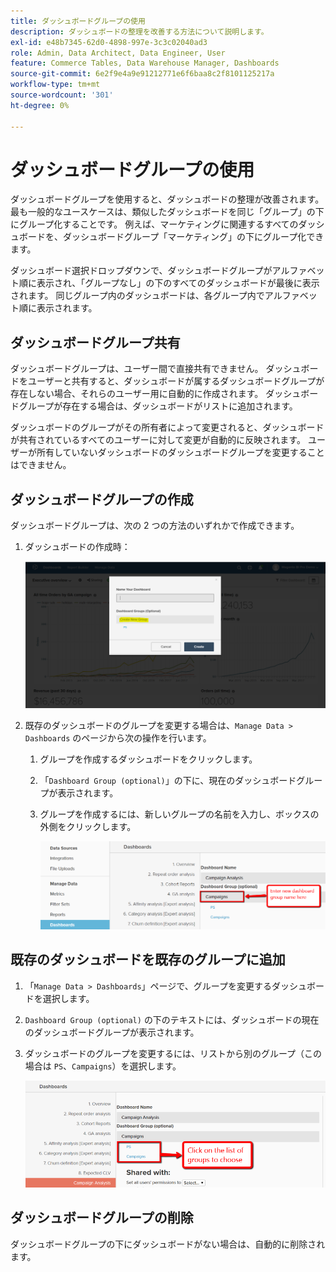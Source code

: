 ```yaml
---
title: ダッシュボードグループの使用
description: ダッシュボードの整理を改善する方法について説明します。
exl-id: e48b7345-62d0-4898-997e-3c3c02040ad3
role: Admin, Data Architect, Data Engineer, User
feature: Commerce Tables, Data Warehouse Manager, Dashboards
source-git-commit: 6e2f9e4a9e91212771e6f6baa8c2f8101125217a
workflow-type: tm+mt
source-wordcount: '301'
ht-degree: 0%

---
```


# ダッシュボードグループの使用

ダッシュボードグループを使用すると、ダッシュボードの整理が改善されます。 最も一般的なユースケースは、類似したダッシュボードを同じ「グループ」の下にグループ化することです。 例えば、マーケティングに関連するすべてのダッシュボードを、ダッシュボードグループ「マーケティング」の下にグループ化できます。

ダッシュボード選択ドロップダウンで、ダッシュボードグループがアルファベット順に表示され、「グループなし」の下のすべてのダッシュボードが最後に表示されます。 同じグループ内のダッシュボードは、各グループ内でアルファベット順に表示されます。

## ダッシュボードグループ共有

ダッシュボードグループは、ユーザー間で直接共有できません。 ダッシュボードをユーザーと共有すると、ダッシュボードが属するダッシュボードグループが存在しない場合、それらのユーザー用に自動的に作成されます。 ダッシュボードグループが存在する場合は、ダッシュボードがリストに追加されます。

ダッシュボードのグループがその所有者によって変更されると、ダッシュボードが共有されているすべてのユーザーに対して変更が自動的に反映されます。 ユーザーが所有していないダッシュボードのダッシュボードグループを変更することはできません。

## ダッシュボードグループの作成

ダッシュボードグループは、次の 2 つの方法のいずれかで作成できます。

1. ダッシュボードの作成時：

   ![ ダッシュボードグループの作成 ](../../assets/create-dashboard-groups-new-dashboard.png)

1. 既存のダッシュボードのグループを変更する場合は、`Manage Data > Dashboards` のページから次の操作を行います。

   1. グループを作成するダッシュボードをクリックします。

   1. 「`Dashboard Group (optional)`」の下に、現在のダッシュボードグループが表示されます。

   1. グループを作成するには、新しいグループの名前を入力し、ボックスの外側をクリックします。

      ![ ダッシュボードグループの作成 ](../../assets/create-dashboard-groups-existing-dashboard.png)

## 既存のダッシュボードを既存のグループに追加

1. 「`Manage Data > Dashboards`」ページで、グループを変更するダッシュボードを選択します。

1. `Dashboard Group (optional)` の下のテキストには、ダッシュボードの現在のダッシュボードグループが表示されます。

1. ダッシュボードのグループを変更するには、リストから別のグループ（この場合は `PS`、`Campaigns`）を選択します。

   ![ グループ ダッシュボードの変更 ](../../assets/add-existing-dashboard-existing-group.png)

## ダッシュボードグループの削除

ダッシュボードグループの下にダッシュボードがない場合は、自動的に削除されます。
